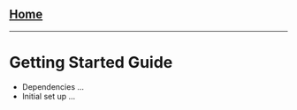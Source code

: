[Home](https://bitbucket.org/sibanez/netfpga-sume-sdnet/wiki/Home)
------

---

Getting Started Guide
=====================

* Dependencies ...
* Initial set up ...